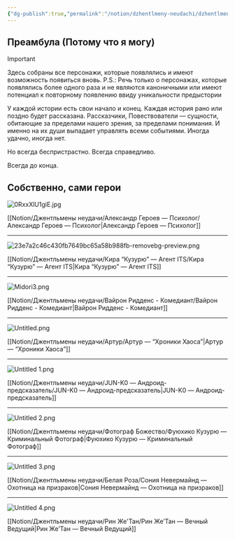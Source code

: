 ```yaml
---
{"dg-publish":true,"permalink":"/notion/dzhentlmeny-neudachi/dzhentlmeny-neudachi/","tags":["gardenEntry"]}
---
```


## Преамбула (Потому что я могу)

> [!important]  
> Здесь собраны все персонажи, которые появлялись и имеют возможность появиться вновь. P.S.: Речь только о персонажах, которые появлялись более одного раза и не являются каноничными или имеют потенциал к повторному появлению ввиду уникальности предыстории  

У каждой истории есть свои начало и конец. Каждая история рано или поздно будет рассказана. Рассказчики, Повествователи — сущности, обитающие за пределами нашего зрения, за пределами понимания. И именно на их души выпадает управлять всеми событиями. Иногда удачно, иногда нет.

Но всегда беспристрастно. Всегда справедливо.

Всегда до конца.

  

## Собственно, сами герои

  

![0RxxXlU1giE.jpg](/img/user/Notion/%D0%94%D0%B6%D0%B5%D0%BD%D1%82%D0%BB%D1%8C%D0%BC%D0%B5%D0%BD%D1%8B%20%D0%BD%D0%B5%D1%83%D0%B4%D0%B0%D1%87%D0%B8/%D0%90%D0%BB%D0%B5%D0%BA%D1%81%D0%B0%D0%BD%D0%B4%D1%80%20%D0%93%D0%B5%D1%80%D0%BE%D0%B5%D0%B2%20%E2%80%94%20%D0%9F%D1%81%D0%B8%D1%85%D0%BE%D0%BB%D0%BE%D0%B3/0RxxXlU1giE.jpg)

[[Notion/Джентльмены неудачи/Александр Героев — Психолог/Александр Героев — Психолог\|Александр Героев — Психолог]]

---

![23e7a2c46c430fb7649bc65a58b988fb-removebg-preview.png](/img/user/Notion/%D0%94%D0%B6%D0%B5%D0%BD%D1%82%D0%BB%D1%8C%D0%BC%D0%B5%D0%BD%D1%8B%20%D0%BD%D0%B5%D1%83%D0%B4%D0%B0%D1%87%D0%B8/%D0%9A%D0%B8%D1%80%D0%B0%20%E2%80%9C%D0%9A%D1%83%D0%B7%D1%83%D1%80%D1%8E%E2%80%9D%20%E2%80%94%20%D0%90%D0%B3%D0%B5%D0%BD%D1%82%20ITS/23e7a2c46c430fb7649bc65a58b988fb-removebg-preview.png)

[[Notion/Джентльмены неудачи/Кира “Кузурю” — Агент ITS/Кира “Кузурю” — Агент ITS\|Кира “Кузурю” — Агент ITS]]

---

  

![Midori3.png](/img/user/Notion/%D0%94%D0%B6%D0%B5%D0%BD%D1%82%D0%BB%D1%8C%D0%BC%D0%B5%D0%BD%D1%8B%20%D0%BD%D0%B5%D1%83%D0%B4%D0%B0%D1%87%D0%B8/%D0%92%D0%B0%D0%B9%D1%80%D0%BE%D0%BD%20%D0%A0%D0%B8%D0%B4%D0%B4%D0%B5%D0%BD%D1%81%20-%20%D0%9A%D0%BE%D0%BC%D0%B5%D0%B4%D0%B8%D0%B0%D0%BD%D1%82/Midori3.png)

[[Notion/Джентльмены неудачи/Вайрон Ридденс - Комедиант/Вайрон Ридденс - Комедиант\|Вайрон Ридденс - Комедиант]]

---

![Untitled.png](/img/user/Notion/%D0%94%D0%B6%D0%B5%D0%BD%D1%82%D0%BB%D1%8C%D0%BC%D0%B5%D0%BD%D1%8B%20%D0%BD%D0%B5%D1%83%D0%B4%D0%B0%D1%87%D0%B8/%D0%90%D1%80%D1%82%D1%83%D1%80/Untitled.png)

[[Notion/Джентльмены неудачи/Артур/Артур — “Хроники Хаоса”\|Артур — “Хроники Хаоса”]]

---

![Untitled 1.png](/img/user/Notion/%D0%94%D0%B6%D0%B5%D0%BD%D1%82%D0%BB%D1%8C%D0%BC%D0%B5%D0%BD%D1%8B%20%D0%BD%D0%B5%D1%83%D0%B4%D0%B0%D1%87%D0%B8/JUN-K0%20%E2%80%94%20%D0%90%D0%BD%D0%B4%D1%80%D0%BE%D0%B8%D0%B4-%D0%BF%D1%80%D0%B5%D0%B4%D1%81%D0%BA%D0%B0%D0%B7%D0%B0%D1%82%D0%B5%D0%BB%D1%8C/Untitled%201.png)

[[Notion/Джентльмены неудачи/JUN-K0 — Андроид-предсказатель/JUN-K0 — Андроид-предсказатель\|JUN-K0 — Андроид-предсказатель]]

---

![Untitled 2.png](/img/user/Notion/%D0%94%D0%B6%D0%B5%D0%BD%D1%82%D0%BB%D1%8C%D0%BC%D0%B5%D0%BD%D1%8B%20%D0%BD%D0%B5%D1%83%D0%B4%D0%B0%D1%87%D0%B8/%D0%A4%D0%BE%D1%82%D0%BE%D0%B3%D1%80%D0%B0%D1%84%20%D0%91%D0%BE%D0%B6%D0%B5%D1%81%D1%82%D0%B2%D0%BE/Untitled%202.png)

[[Notion/Джентльмены неудачи/Фотограф Божество/Фуюхико Кузурю — Криминальный Фотограф\|Фуюхико Кузурю — Криминальный Фотограф]]

---

![Untitled 3.png](/img/user/Notion/%D0%94%D0%B6%D0%B5%D0%BD%D1%82%D0%BB%D1%8C%D0%BC%D0%B5%D0%BD%D1%8B%20%D0%BD%D0%B5%D1%83%D0%B4%D0%B0%D1%87%D0%B8/%D0%91%D0%B5%D0%BB%D0%B0%D1%8F%20%D0%A0%D0%BE%D0%B7%D0%B0/Untitled%203.png)

[[Notion/Джентльмены неудачи/Белая Роза/Сония Невермайнд — Охотница на призраков\|Сония Невермайнд — Охотница на призраков]]

---

![Untitled 4.png](/img/user/Notion/%D0%94%D0%B6%D0%B5%D0%BD%D1%82%D0%BB%D1%8C%D0%BC%D0%B5%D0%BD%D1%8B%20%D0%BD%D0%B5%D1%83%D0%B4%D0%B0%D1%87%D0%B8/%D0%A0%D0%B8%D0%BD%20%D0%96%D0%B5'%D0%A2%D0%B0%D0%BD/Untitled%204.png)

[[Notion/Джентльмены неудачи/Рин Же'Тан/Рин Же’Тан — Вечный Ведущий\|Рин Же’Тан — Вечный Ведущий]]